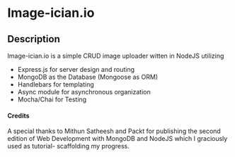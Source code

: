 # Image-ician.io

## Description
Image-ician.io is a simple CRUD image uploader witten in NodeJS utilizing

* Express.js for server design and routing
* MongoDB as the Database (Mongoose as ORM)
* Handlebars for templating
* Async module for asynchronous organization
* Mocha/Chai for Testing

#### Credits

A special thanks to Mithun Satheesh and Packt for publishing the second edition of Web Development with MongoDB and NodeJS which I graciously used as tutorial- scaffolding my progress.

